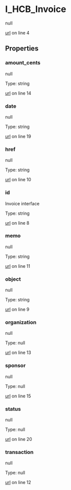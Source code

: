 # I_HCB_Invoice

null 

[url](https://github.com/devramsean0/hcb.js/blob/28d7cea/src/api_schemas/invoice.ts#L4) on line 4  

## Properties
### amount_cents

null 

Type: string  

[url](https://github.com/devramsean0/hcb.js/blob/28d7cea/src/api_schemas/invoice.ts#L14) on line 14  

### date

null 

Type: string  

[url](https://github.com/devramsean0/hcb.js/blob/28d7cea/src/api_schemas/invoice.ts#L19) on line 19  

### href

null 

Type: string  

[url](https://github.com/devramsean0/hcb.js/blob/28d7cea/src/api_schemas/invoice.ts#L10) on line 10  

### id

Invoice interface 

Type: string  

[url](https://github.com/devramsean0/hcb.js/blob/28d7cea/src/api_schemas/invoice.ts#L8) on line 8  

### memo

null 

Type: string  

[url](https://github.com/devramsean0/hcb.js/blob/28d7cea/src/api_schemas/invoice.ts#L11) on line 11  

### object

null 

Type: string  

[url](https://github.com/devramsean0/hcb.js/blob/28d7cea/src/api_schemas/invoice.ts#L9) on line 9  

### organization

null 

Type: null  

[url](https://github.com/devramsean0/hcb.js/blob/28d7cea/src/api_schemas/invoice.ts#L13) on line 13  

### sponsor

null 

Type: null  

[url](https://github.com/devramsean0/hcb.js/blob/28d7cea/src/api_schemas/invoice.ts#L15) on line 15  

### status

null 

Type: null  

[url](https://github.com/devramsean0/hcb.js/blob/28d7cea/src/api_schemas/invoice.ts#L20) on line 20  

### transaction

null 

Type: null  

[url](https://github.com/devramsean0/hcb.js/blob/28d7cea/src/api_schemas/invoice.ts#L12) on line 12  
